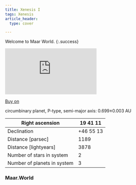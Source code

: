 ```yaml
---
title: Xenesis I
tags: Xenesis
article_header:
  type: cover

---
```


Welcome to Maar World.
{:.success}


<div class="container">
  <iframe class="responsive-iframe" src="https://play.maar.world/?g=8&d=0&c=0" style="border: 0" ></iframe>
</div>


<script src="https://gumroad.com/js/gumroad.js"></script>
<a class="gumroad-button" href="https://maarworld.gumroad.com/l/skysound1">Buy on</a>




circumbinary planet, P-type, semi-major axis: 0.699±0.003 AU

| Right ascension             | 19 41 11  |
|-----------------------------|-----------|
| Declination                 | +46 55 13 |
| Distance [parsec]           | 1189      |
| Distance [lightyears]       | 3878      |
| Number of stars in system   | 2         |
| Number of planets in system | 3         |



<div class="hero hero--dark" style='background-image: url("/maarWorld.jpg");'>
  <div class="hero__content">
    <h3>Maar.World</h3>
  </div>
</div>


<!--more-->
